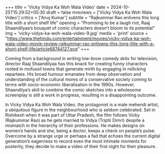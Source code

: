 +++
title = 'Vicky Vidya Ka Woh Wala Video'
date = 2024-10-25T15:29:52+05:30
draft = false
mreviews = ['Vicky Vidya Ka Woh Wala Video']
critics = ['Anuj Kumar']
subtitle = "Rajkummar Rao enlivens this long title with a short shelf life"
opening = "Promising to be a laugh riot, Raaj Shaandilyaa’s bouquet of comic characters doesn’t bloom to its potential"
img = 'vicky-vidya-ka-woh-wala-video-9.jpg'
media = 'print'
source = "https://www.thehindu.com/entertainment/movies/vicky-vidya-ka-woh-wala-video-movie-review-rajkummar-rao-enlivens-this-long-title-with-a-short-shelf-life/article68744127.ece"
+++

Coming from a background in writing low-brow comedy skits for television, director Raaj Shaandilyaa has this knack for creating funny characters rooted in mofussil towns that generate mirth by engaging in rollicking repartees. His broad humour emanates from deep observation and understanding of the cultural mores of a conservative society coming to terms with socio-economic liberalisation in the 1990s. However, Shaandilya’s skill to combine the comic sketches into a wholesome screenplay is still a work in progress, resulting in a disappointing outcome.

In Vicky Vidya Ka Woh Wala Video, the protagonist is a male mehendi artist, a ubiquitous figure in the neighbourhood who is seldom celebrated. Set in Rishikesh when it was part of Uttar Pradesh, the film follows Vicky (Rajkummar Rao) as he gets married to Vidya (Triptii Dimri) despite a mismatch in the hierarchy of their professions. He makes designs on women’s hands and she, being a doctor, keeps a check on people’s pulse. Overcome by a strange urge or perhaps a fad that echoes the current digital generation’s eagerness to record even the most intimate moments for posterity, they decide to make a video of their first night for their pleasure.
